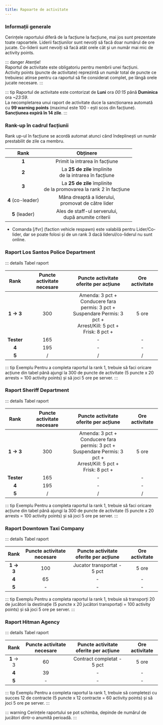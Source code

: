 ```yaml
---
title: Rapoarte de activitate
---
```


### Informații generale

Cerințele raportului diferă de la facțiune la facțiune, mai jos sunt prezentate toate rapoartele.
Liderii facțiunilor sunt nevoiți să facă doar numărul de ore jucate. Co-liderii sunt nevoiți să facă atât orele cât și un număr mai mic de activity points.

::: danger Atenție!  
Raportul de activitate este obligatoriu pentru membrii unei facțiuni.  
Activity points (puncte de activitate) reprezintă un număr total de puncte ce trebuiesc atinse pentru ca raportul să fie considerat complet, pe lângă orele jucate necesare.
:::

::: tip
Raportul de activitate este contorizat de **Luni** ora _00:15_ până **Duminica** ora _~23:59_.  
La necompletarea unui raport de activitate duce la sancționarea automată cu **99 warning points** (maximul este 100 - ești scos din facțiune).  
**Sancțiunea expiră în 14 zile**.
:::

### Rank-up în cadrul facțiunii

Rank up-ul în facțiune se acordă automat atunci când îndeplinești un număr prestabilit de zile ca membru.

| Rank | Obținere |
| :-----------: | :-----------: |
| **1** | Primit la intrarea în facțiune | 
| **2** | La **25 de zile** împlinite<br>de la intrarea în facțiune | 
| **3** | La **25 de zile** împlinite<br>de la promovarea la rank 2 în facțiune | 
| **4** (co-leader) | Mâna dreaptă a liderului,<br> promovat de către lider | 
| **5** (leader) | Ales de staff-ul serverului,<br> după anumite criterii | 

* Comanda [/fvr] (faction vehicle respawn) este valabilă pentru Lider/Co-lider, dar se poate folosi și de un rank 3 dacă liderul/co-liderul nu sunt online.

### Raport <Color hex="#64A1D5">Los Santos Police Department</Color>

::: details Tabel raport  

| Rank | Puncte activitate necesare | Puncte activitate oferite per acțiune | Ore activitate |
| :-----------: | :-----------: | :-----------: | :-----------: |
| **1 -> 3** | 300 | Amenda: 3 pct + <Dinero :amount='250' /><br>Conducere fara permis: 3 pct + <Dinero :amount='475' /><br>Suspendare Permis: 3 pct + <Dinero :amount='375' /><br>Arrest/Kill: 5 pct + <Dinero :amount='225' /><br>Frisk: 8 pct + <Dinero :amount='375' /> | 5 ore |
| **Tester** | 165 | - | - |
| **4** | 195 | - | - |
| **5** | / | / | / |

::: tip Exemplu
Pentru a completa raportul la rank 1, trebuie să faci oricare acțiune din tabel până ajungi la 300 de puncte de activitate (5 puncte x 20 arrests = 100 activity points) și să joci 5 ore pe server.
:::

### Raport <Color hex="#416C41">Sheriff Department</Color>

::: details Tabel raport  

| Rank | Puncte activitate necesare | Puncte activitate oferite per acțiune | Ore activitate |
| :-----------: | :-----------: | :-----------: | :-----------: |
| **1 -> 3** | 300 | Amenda: 3 pct + <Dinero :amount='250' /><br>Conducere fara permis: 3 pct + <Dinero :amount='475' /><br>Suspendare Permis: 3 pct + <Dinero :amount='375' /><br>Arrest/Kill: 5 pct + <Dinero :amount='225' /><br>Frisk: 8 pct + <Dinero :amount='375' /> | 5 ore |
| **Tester** | 165 | - | - |
| **4** | 195 | - | - |
| **5** | / | / | / |

::: tip Exemplu
Pentru a completa raportul la rank 1, trebuie să faci oricare acțiune din tabel până ajungi la 300 de puncte de activitate (5 puncte x 20 arrests = 100 activity points) și să joci 5 ore pe server.
:::


### Raport <Color hex="#EBF481">Downtown Taxi Company</Color>

::: details Tabel raport    

| Rank | Puncte activitate necesare | Puncte activitate oferite per acțiune | Ore activitate |
| :-----------: | :-----------: | :-----------: | :-----------: |
| **1 -> 3** | 100 | Jucator transportat - 5 pct | 5 ore |
| **4** | 65 | - | - |
| **5** | - | - | - |

::: tip Exemplu
Pentru a completa raportul la rank 1, trebuie să transporți 20 de jucători la destinație (5 puncte x 20 jucători transportați = 100 activity points) și să joci 5 ore pe server.
:::

### Raport <Color hex="#E34343">Hitman Agency</Color>

::: details Tabel raport  

| Rank | Puncte activitate necesare | Puncte activitate oferite per acțiune | Ore activitate |
| :-----------: | :-----------: | :-----------: | :-----------: |
| **1** -> 3 | 60 | Contract completat - 5 pct | 5 ore |
| **4** | 39 | - | - |
| **5** | - | - | - |

::: tip Exemplu
Pentru a completa raportul la rank 1, trebuie să completezi cu succes 12 de contracte (5 puncte x 12 contracte = 60 activity points) și să joci 5 ore pe server.
:::

<!--

### Raport <Color hex="#5EABD2">Varrios Los Aztecas</Color>; <Color hex="#6DBC6E">Grove Street Families</Color>; <Color hex="#A379B5">Ballas</Color>; <Color hex="#C9A66A">Los Santos Vagos</Color>

| :-----------: | :-----------: | :-----------: | :-----------: |
| **1 -> 3** | 100 | | 5 ore |
| **4** | 65 | - | - |
| **5** | - | - | - |

-->

::: warning 
Cerințele raportului se pot schimba, depinde de numărul de jucători dintr-o anumită perioadă.
:::
